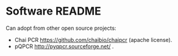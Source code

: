 # Software README

Can adopt from other open source projects:

- Chai PCR https://github.com/chaibio/chaipcr (apache license).
- pQPCR http://pyqpcr.sourceforge.net/ .
